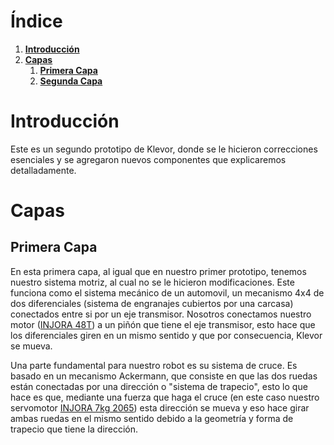 <h1 id="index">Índice</h1>

1. **[Introducción](#introduccion)**
2. **[Capas](#capas)**
    1. **[Primera Capa](#primera-capa)**
    1. **[Segunda Capa](#segunda-capa)**

 <h1 id="introduccion">Introducción</h1> 
Este es un segundo prototipo de Klevor, donde se le hicieron correcciones esenciales y se agregaron nuevos componentes que explicaremos detalladamente.


<h1 id="capas">Capas</h1>

<h2 id="primera-capa">Primera Capa</h2>

En esta primera capa, al igual que en nuestro primer prototipo, tenemos nuestro sistema motriz, al cual no se le hicieron modificaciones. Este funciona como el sistema mecánico de un automovil, un mecanismo 4x4 de dos diferenciales (sistema de engranajes cubiertos por una carcasa) conectados entre si por un eje transmisor. Nosotros conectamos nuestro motor ([INJORA 48T](../../README.md/#componentes-injora-180-motor-48t)) a un piñón que tiene el eje transmisor, esto hace que los diferenciales giren en un mismo sentido y que por consecuencia, Klevor se mueva.

Una parte fundamental para nuestro robot es su sistema de cruce. Es basado en un mecanismo Ackermann, que consiste en que las dos ruedas están conectadas por una dirección o "sistema de trapecio", esto lo que hace es que, mediante una fuerza que haga el cruce (en este caso nuestro servomotor [INJORA 7kg 2065](../../README.md/#componentes-injora-7kg-2065-micro-servo)) esta dirección se mueva y eso hace girar ambas ruedas en el mismo sentido debido a la geometría y forma de trapecio que tiene la dirección.